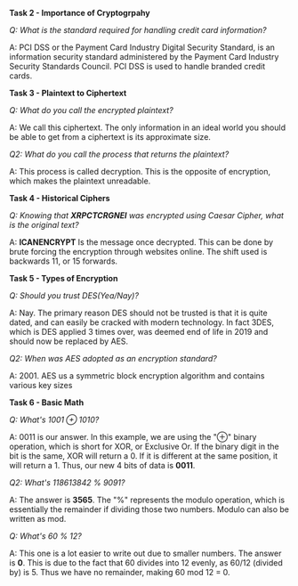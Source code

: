 **Task 2 - Importance of Cryptogrpahy**

*Q: What is the standard required for handling credit card information?*

A: PCI DSS or  the Payment Card Industry Digital Security Standard, is an information security standard administered by the Payment Card Industry Security Standards Council. PCI DSS is used to handle branded credit cards.

**Task 3 - Plaintext to Ciphertext**

*Q: What do you call the encrypted plaintext?*

A: We call this ciphertext. The only information in an ideal world you should be able to get from a ciphertext is its approximate size.

*Q2: What do you call the process that returns the plaintext?*

A: This process is called decryption. This is the opposite of encryption, which makes the plaintext unreadable.

**Task 4 - Historical Ciphers**

*Q: Knowing that **XRPCTCRGNEI** was encrypted using Caesar Cipher, what is the original text?*

A: **ICANENCRYPT** Is the message once decrypted. This can be done by brute forcing the encryption through websites online. The shift used is backwards 11, or 15 forwards.

**Task 5 - Types of Encryption**

*Q: Should you trust DES(Yea/Nay)?*

A: Nay. The primary reason DES should not be trusted is that it is quite dated, and can easily be cracked with modern technology. In fact 3DES, which is DES applied 3 times over, was deemed end of life in 2019 and should now be replaced by AES.

*Q2: When was AES adopted as an encryption standard?*

A: 2001. AES us a symmetric block encryption algorithm and contains various key sizes

**Task 6 - Basic Math**

*Q: What's 1001 ⊕ 1010?*

A: 0011 is our answer. In this example, we are using the "⊕" binary operation, which is short for XOR, or Exclusive Or. If the binary digit in the bit is the same, XOR will return a 0. If it is different at the same position, it will return a 1. Thus, our new 4 bits of data is **0011**.

*Q2: What's 118613842 % 9091?*

A: The answer is **3565**. The "%" represents the modulo operation, which is essentially the remainder if dividing those two numbers. Modulo can also be written as mod.

*Q: What's 60 % 12?*

A: This one is a lot easier to write out due to smaller numbers. The answer is **0**. This is due to the fact that 60 divides into 12 evenly, as 60/12 (divided by) is 5. Thus we have no remainder, making 60 mod 12 = 0.